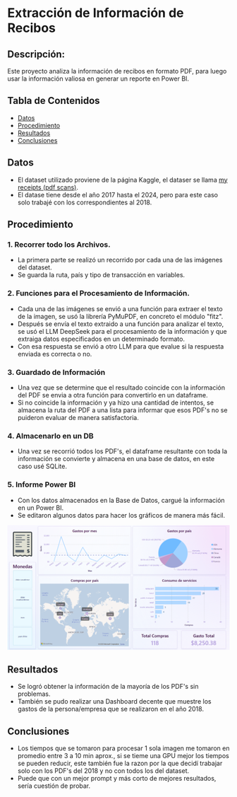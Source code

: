 # Extracción de Información de Recibos

## Descripción:
Este proyecto analiza la información de recibos en formato PDF, para luego usar la información valiosa en generar un reporte en Power BI. 


## Tabla de Contenidos 
- [Datos](#datos)
- [Procedimiento](#metodología)
- [Resultados](#resultados)
- [Conclusiones](#Conclusiones)

## Datos 
- El dataset utilizado proviene de la página Kaggle, el dataser se llama [my receipts (pdf scans)]([https://archive.ics.uci.edu/dataset/502/online+retail+ii](https://www.kaggle.com/datasets/jenswalter/receipts)).
- El datase tiene desde el año 2017 hasta el 2024, pero para este caso solo trabajé con los correspondientes al 2018.

## Procedimiento

### 1. Recorrer todo los Archivos. 
- La primera parte se realizó un recorrido por cada una de las imágenes del dataset.
- Se guarda la ruta, país y tipo de transacción en variables.

### 2. Funciones para el Procesamiento de Información.
- Cada una de las imágenes se envió a una función para extraer el texto de la imagen, se usó la librería PyMuPDF, en concreto el módulo "fitz".
- Después se envía el texto extraido a una función para analizar el texto, se usó el LLM DeepSeek para el procesamiento de la información y que extraiga datos especificados en un determinado formato.
- Con esa respuesta se envió a otro LLM para que evalue si la respuesta enviada es correcta o no.

### 3. Guardado de Información
- Una vez que se determine que el resultado coincide con la información del PDF se envia a otra función para convertirlo en un dataframe.
- Si no coincide la información y ya hizo una cantidad de intentos, se almacena la ruta del PDF a una lista para informar que esos PDF's no se puideron evaluar de manera satisfactoria.

### 4. Almacenarlo en un DB 
- Una vez se recorrió todos los PDF's, el dataframe resultante con toda la información se convierte y almacena en una base de datos, en este caso usé SQLite.

### 5. Informe Power BI 
- Con los datos almacenados en la Base de Datos, cargué la información en un Power BI.
- Se editaron algunos datos para hacer los gráficos de manera más fácil.

![Power BI](ImgReadMe/PBI.png)

## Resultados
- Se logró obtener la información de la mayoría de los PDF's sin problemas.
- También se pudo realizar una Dashboard decente que muestre los gastos de la persona/empresa que se realizaron en el año 2018.

## Conclusiones
- Los tiempos que se tomaron para procesar 1 sola imagen me tomaron en promedio entre 3 a 10 min aprox., si se tieme una GPU mejor los tiempos se pueden reducir, este también fue la razon por la que decidí trabajar solo con los PDF's del 2018 y no con todos los del dataset.
- Puede que con un mejor prompt y más corto de mejores resultados, sería cuestión de probar.
